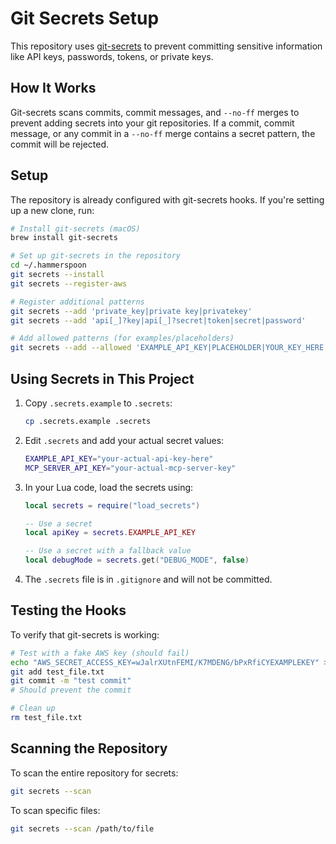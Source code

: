 # Git Secrets Setup

This repository uses [git-secrets](https://github.com/awslabs/git-secrets) to prevent committing sensitive information like API keys, passwords, tokens, or private keys.

## How It Works

Git-secrets scans commits, commit messages, and `--no-ff` merges to prevent adding secrets into your git repositories. If a commit, commit message, or any commit in a `--no-ff` merge contains a secret pattern, the commit will be rejected.

## Setup

The repository is already configured with git-secrets hooks. If you're setting up a new clone, run:

```bash
# Install git-secrets (macOS)
brew install git-secrets

# Set up git-secrets in the repository
cd ~/.hammerspoon
git secrets --install
git secrets --register-aws

# Register additional patterns
git secrets --add 'private_key|private key|privatekey'
git secrets --add 'api[_]?key|api[_]?secret|token|secret|password'

# Add allowed patterns (for examples/placeholders)
git secrets --add --allowed 'EXAMPLE_API_KEY|PLACEHOLDER|YOUR_KEY_HERE'
```

## Using Secrets in This Project

1. Copy `.secrets.example` to `.secrets`:
   ```bash
   cp .secrets.example .secrets
   ```

2. Edit `.secrets` and add your actual secret values:
   ```bash
   EXAMPLE_API_KEY="your-actual-api-key-here"
   MCP_SERVER_API_KEY="your-actual-mcp-server-key"
   ```

3. In your Lua code, load the secrets using:
   ```lua
   local secrets = require("load_secrets")
   
   -- Use a secret
   local apiKey = secrets.EXAMPLE_API_KEY
   
   -- Use a secret with a fallback value
   local debugMode = secrets.get("DEBUG_MODE", false)
   ```

4. The `.secrets` file is in `.gitignore` and will not be committed.

## Testing the Hooks

To verify that git-secrets is working:

```bash
# Test with a fake AWS key (should fail)
echo "AWS_SECRET_ACCESS_KEY=wJalrXUtnFEMI/K7MDENG/bPxRfiCYEXAMPLEKEY" > test_file.txt
git add test_file.txt
git commit -m "test commit"
# Should prevent the commit

# Clean up
rm test_file.txt
```

## Scanning the Repository

To scan the entire repository for secrets:

```bash
git secrets --scan
```

To scan specific files:

```bash
git secrets --scan /path/to/file
``` 
